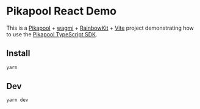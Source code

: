 # Pikapool React Demo

This is a [Pikapool](https://pikapool.cool) + [wagmi](https://wagmi.sh) + [RainbowKit](https://rainbowkit.com) + [Vite](https://vitejs.dev/) project demonstrating how to use the [Pikapool TypeScript SDK](https://github.com/0xPikapool/typescript-sdk).

## Install

```bash
yarn
```

## Dev

```bash
yarn dev
```
